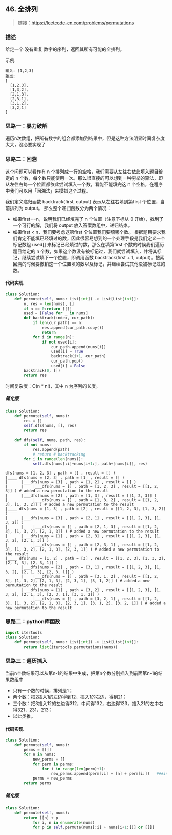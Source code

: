 ## 46. 全排列
>链接：https://leetcode-cn.com/problems/permutations

### 描述
给定一个 没有重复 数字的序列，返回其所有可能的全排列。

示例:
```shell
输入: [1,2,3]
输出:
[
  [1,2,3],
  [1,3,2],
  [2,1,3],
  [2,3,1],
  [3,1,2],
  [3,2,1]
]
```

### 思路一：暴力破解
遍历n次数组，把所有数字的组合都添加到结果中，但是这种方法明显时间复杂度太大，没必要实现了

### 思路二：回溯
这个问题可以看作有 n 个排列成一行的空格，我们需要从左往右依此填入题目给定的 n 个数，每个数只能使用一次。那么很直接的可以想到一种穷举的算法，即从左往右每一个位置都依此尝试填入一个数，看能不能填完这 n 个空格，在程序中我们可以用「回溯法」来模拟这个过程。

我们定义递归函数 backtrack(first, output) 表示从左往右填到第first 个位置，当前排列为 output。 那么整个递归函数分为两个情况：

- 如果first==n，说明我们已经填完了 n 个位置（注意下标从 0 开始），找到了一个可行的解，我们将 output 放入答案数组中，递归结束。
- 如果first < n，我们要考虑这第first 个位置我们要填哪个数。
根据题目要求我们肯定不能填已经填过的数，因此很容易想到的一个处理手段是我们定义一个标记数组 used[] 来标记已经填过的数，那么在填第first 个数的时候我们遍历题目给定的 n 个数，如果这个数没有被标记过，我们就尝试填入，并将其标记，继续尝试填下一个位置，即调用函数 backtrack(first + 1, output)。搜索回溯的时候要撤销这一个位置填的数以及标记，并继续尝试其他没被标记过的数。

#### 代码实现
```python
class Solution:
    def permute(self, nums: List[int]) -> List[List[int]]:
        n, res = len(nums), []
        if n == 0:return [[]]
        used = [False for _ in nums]
        def backtrack(index, cur_path):
            if len(cur_path) == n: 
                res.append(cur_path.copy())
                return
            for i in range(n):
                if not used[i]:
                    cur_path.append(nums[i])
                    used[i] = True
                    backtrack(i+1, cur_path)
                    cur_path.pop()
                    used[i] = False
        backtrack(0, [])
        return res
```
时间复杂度：O(n * n!)，其中 n 为序列的长度。

##### 简化版
```python
class Solution:
    def permute(self, nums):
        res = []
        self.dfs(nums, [], res)
        return res
    
    def dfs(self, nums, path, res):
        if not nums:
            res.append(path)
            # return # backtracking
        for i in range(len(nums)):
            self.dfs(nums[:i]+nums[i+1:], path+[nums[i]], res)
```
```shell
dfs(nums = [1, 2, 3] , path = [] , result = [] )
|____ dfs(nums = [2, 3] , path = [1] , result = [] )
|      |___dfs(nums = [3] , path = [1, 2] , result = [] )
|      |    |___dfs(nums = [] , path = [1, 2, 3] , result = [[1, 2, 3]] ) # added a new permutation to the result
|      |___dfs(nums = [2] , path = [1, 3] , result = [[1, 2, 3]] )
|           |___dfs(nums = [] , path = [1, 3, 2] , result = [[1, 2, 3], [1, 3, 2]] ) # added a new permutation to the result
|____ dfs(nums = [1, 3] , path = [2] , result = [[1, 2, 3], [1, 3, 2]] )
|      |___dfs(nums = [3] , path = [2, 1] , result = [[1, 2, 3], [1, 3, 2]] )
|      |    |___dfs(nums = [] , path = [2, 1, 3] , result = [[1, 2, 3], [1, 3, 2], [2, 1, 3]] ) # added a new permutation to the result
|      |___dfs(nums = [1] , path = [2, 3] , result = [[1, 2, 3], [1, 3, 2], [2, 1, 3]] )
|           |___dfs(nums = [] , path = [2, 3, 1] , result = [[1, 2, 3], [1, 3, 2], [2, 1, 3], [2, 3, 1]] ) # added a new permutation to the result
|____ dfs(nums = [1, 2] , path = [3] , result = [[1, 2, 3], [1, 3, 2], [2, 1, 3], [2, 3, 1]] )
       |___dfs(nums = [2] , path = [3, 1] , result = [[1, 2, 3], [1, 3, 2], [2, 1, 3], [2, 3, 1]] )
       |    |___dfs(nums = [] , path = [3, 1, 2] , result = [[1, 2, 3], [1, 3, 2], [2, 1, 3], [2, 3, 1], [3, 1, 2]] ) # added a new permutation to the result
       |___dfs(nums = [1] , path = [3, 2] , result = [[1, 2, 3], [1, 3, 2], [2, 1, 3], [2, 3, 1], [3, 1, 2]] )
            |___dfs(nums = [] , path = [3, 2, 1] , result = [[1, 2, 3], [1, 3, 2], [2, 1, 3], [2, 3, 1], [3, 1, 2], [3, 2, 1]] ) # added a new permutation to the result
```

### 思路二：python库函数
```python
import itertools
class Solution:
    def permute(self, nums: List[int]) -> List[List[int]]:
        return list(itertools.permutations(nums))
```

### 思路三：遍历插入
当前n个数结果可以从第n-1的结果中生成，把第n个数分别插入到前面第n-1的结果数组中
- 只有一个数的时候，排列是1；
- 两个数：把2插入1的左边得到12，插入1的右边，得到21；
- 三个数：把3插入12的左边得312，中间得132，右边得123，插入21的左中右得321，231，213；
- 以此类推。


#### 代码实现
```python
class Solution:
    def permute(self, nums):
        perms = [[]]   
        for n in nums:
            new_perms = []
            for perm in perms:
                for i in range(len(perm)+1):   
                    new_perms.append(perm[:i] + [n] + perm[i:])   ###insert n
            perms = new_perms
        return perms
```

##### 简化版
```python
class Solution:
    def permute(self, nums):
        return [[n] + p
            for i, n in enumerate(nums)
            for p in self.permute(nums[:i] + nums[i+1:])] or [[]]
```











